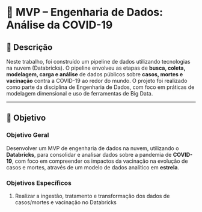 # 🧪 MVP – Engenharia de Dados: Análise da COVID-19

## 📌 Descrição

Neste trabalho, foi construído um pipeline de dados utilizando tecnologias na nuvem (Databricks). O pipeline envolveu as etapas de **busca, coleta, modelagem, carga e análise** de dados públicos sobre **casos, mortes e vacinação** contra a COVID-19 ao redor do mundo. O projeto foi realizado como parte da disciplina de Engenharia de Dados, com foco em práticas de modelagem dimensional e uso de ferramentas de Big Data.

---

## 🎯 Objetivo

### Objetivo Geral

Desenvolver um MVP de engenharia de dados na nuvem, utilizando o **Databricks**, para consolidar e analisar dados sobre a pandemia de **COVID-19**, com foco em compreender os impactos da vacinação na evolução de casos e mortes, através de um modelo de dados analítico em **estrela**.

### Objetivos Específicos

1. Realizar a ingestão, tratamento e transformação dos dados de casos/mortes e vacinação no Databricks
